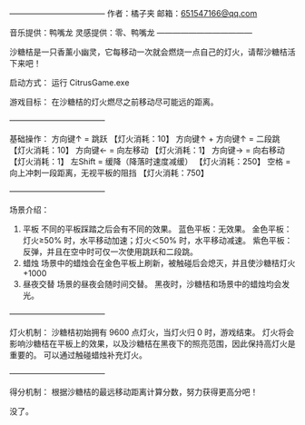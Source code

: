 ————————————
作者：橘子夹
邮箱：651547166@qq.com

音乐提供：鸭嘴龙
灵感提供：零、鸭嘴龙
————————————

沙糖桔是一只香薰小幽灵，它每移动一次就会燃烧一点自己的灯火，请帮沙糖桔活下来吧！

启动方式：
运行 CitrusGame.exe

游戏目标：
在沙糖桔的灯火燃尽之前移动尽可能远的距离。

————————————

基础操作：
方向键↑				= 跳跃								【灯火消耗：10】
方向键↑ + 方向键↑	 = 二段跳							 【灯火消耗：10】
方向键←				= 向左移动							【灯火消耗：1】
方向键→				= 向右移动							【灯火消耗：1】
左Shift			    = 缓降（降落时速度减缓）		      【灯火消耗：250】
空格			    = 向上冲刺一段距离，无视平板的阻挡		【灯火消耗：750】

————————————

场景介绍：
1. 平板
	不同的平板踩踏之后会有不同的效果。
	蓝色平板：无效果。
	金色平板：灯火≥50% 时，水平移动加速；灯火＜50% 时，水平移动减速。
	紫色平板：反弹，并且在空中时可仅一次使用跳跃和二段跳。
2. 蜡烛
	场景中的蜡烛会在金色平板上刷新，被触碰后会熄灭，并且使沙糖桔灯火 +1000
3. 昼夜交替
	场景的昼夜会随时间交替。
	黑夜时，沙糖桔和场景中的蜡烛均会发光。

————————————

灯火机制：
沙糖桔初始拥有 9600 点灯火，当灯火归 0 时，游戏结束。
灯火将会影响沙糖桔在平板上的效果，以及沙糖桔在黑夜下的照亮范围，因此保持高灯火是重要的。
可以通过触碰蜡烛补充灯火。

————————————

得分机制：
根据沙糖桔的最远移动距离计算分数，努力获得更高分吧！








没了。